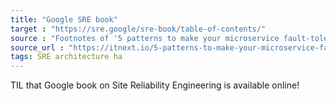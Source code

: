 ```yaml
---
title: "Google SRE book"
target : "https://sre.google/sre-book/table-of-contents/"
source : "Footnotes of '5 patterns to make your microservice fault-tolerant' "
source_url : "https://itnext.io/5-patterns-to-make-your-microservice-fault-tolerant-f3a1c73547b3"
tags: SRE architecture ha
---
```


TIL that Google book on Site Reliability Engineering is available online!